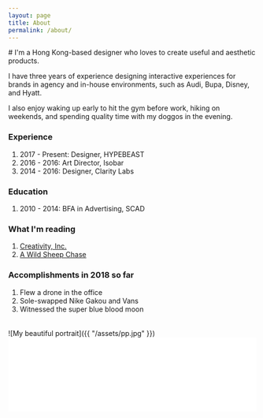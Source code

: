 ```yaml
---
layout: page
title: About
permalink: /about/
---
```


<div class="col-wrapper about">
<div class="col col-6" id="hi-container">
	<span class="hi"></span>
</div>
<div class="col col-3" markdown="1">
# I'm a Hong Kong-based designer who loves to create useful and aesthetic products.
  
I have three years of experience designing interactive experiences for brands in agency and in-house environments, such as Audi, Bupa, Disney, and Hyatt.

I also enjoy waking up early to hit the gym before work, hiking on weekends, and spending quality time with my doggos in the evening.

### Experience 
1. 2017 - Present: Designer, HYPEBEAST
2. 2016 - 2016: Art Director, Isobar
3. 2014 - 2016: Designer, Clarity Labs

### Education
1. 2010 - 2014: BFA in Advertising, SCAD

### What I'm reading
1. <a href="https://www.amazon.com/Creativity-Inc-Overcoming-Unseen-Inspiration/dp/0812993012" target="_blank">Creativity, Inc.</a>
2. <a href="https://www.amazon.com/Wild-Sheep-Chase-Novel/dp/037571894X" target="_blank">A Wild Sheep Chase</a>

### Accomplishments in 2018 so far
1. Flew a drone in the office
2. Sole-swapped Nike Gakou and Vans
3. Witnessed the super blue blood moon

</div>

<div class="col col-3" markdown="1" style="margin-top: 32px;">
![My beautiful portrait]({{ "/assets/pp.jpg" }})
</div>

</div>

<!-- LightWidget WIDGET --><script src="//lightwidget.com/widgets/lightwidget.js"></script><iframe src="//lightwidget.com/widgets/ebe268c732945c9faf0ee9b5487f2d31.html" scrolling="no" allowtransparency="true" class="lightwidget-widget" style="width: 100%; border: 0; overflow: hidden;"></iframe>